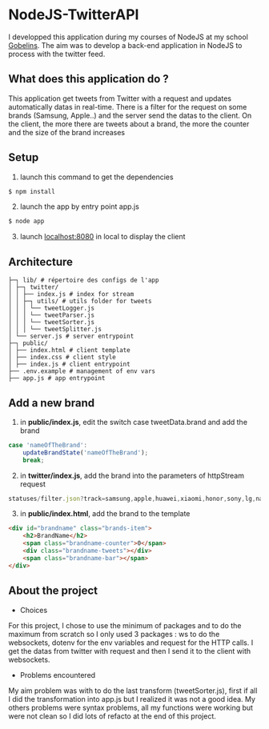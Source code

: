 # NodeJS-TwitterAPI

I developped this application during my courses of NodeJS at my school [Gobelins](https://gobelins.fr).
The aim was to develop a back-end application in NodeJS to process with the twitter feed.

## What does this application do ?
This application get tweets from Twitter with a request and updates automatically datas in real-time. There is a filter for the request on some brands (Samsung, Apple..) and the server send the datas to the client. On the client, the more there are tweets  about a brand, the more the counter and the size of the brand increases


## Setup

1. launch this command to get the dependencies

```bash
$ npm install
```
2. launch the app by entry point app.js
```bash
$ node app
```
3. launch [localhost:8080](localhost:8080) in local to display the client



## Architecture

```
├─┐ lib/ # répertoire des configs de l'app
│ ├─┐ twitter/
│ │ ├── index.js # index for stream
│ │ ├─┐ utils/ # utils folder for tweets
│ │ │ └── tweetLogger.js 
│ │ │ └── tweetParser.js 
│ │ │ └── tweetSorter.js 
│ │ │ └── tweetSplitter.js 
│ └── server.js # server entrypoint
├─┐ public/
│ ├── index.html # client template
│ ├── index.css # client style
│ ├── index.js # client entrypoint
├── .env.example # management of env vars
├── app.js # app entrypoint

```

## Add a new brand 

1. in **public/index.js**, edit the switch case tweetData.brand and add the brand
```javascript
case 'nameOfTheBrand':
    updateBrandState('nameOfTheBrand');
    break;
```
        
            
2. in **twitter/index.js**, add the brand into the parameters of httpStream request

```javascript
statuses/filter.json?track=samsung,apple,huawei,xiaomi,honor,sony,lg,nameOfTheBrand
```

3. in **public/index.html**, add the brand to the template
```html
<div id="brandname" class="brands-item">
    <h2>BrandName</h2>
    <span class="brandname-counter">0</span>
    <div class="brandname-tweets"></div>
    <span class="brandname-bar"></span>
</div>
```

## About the project
- Choices

For this project, I chose to use the minimum of packages and to do the maximum from scratch so I only used 3 packages : ws to do the websockets, dotenv for the env variables and request for the HTTP calls. I get the datas from twitter with request and then I send it to the client with websockets.

- Problems encountered

My aim problem was with to do the last transform (tweetSorter.js), first if all I did the transformation into app.js but I realized it was not a good idea. My others problems were syntax problems, all my functions were working but were not clean so I did lots of refacto at the end of this project.
